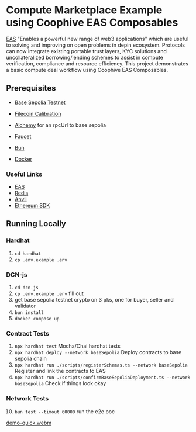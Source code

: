 # Compute Marketplace Example using Coophive EAS Composables
[EAS](https://github.com/ethereum-attestation-service/eas-contracts) "Enables a powerful new range of web3 applications" which are useful to solving and improving on open problems in depin ecosystem.
Protocols can now integrate existing portable trust layers, KYC solutions and uncollateralized borrowing/lending schemes to assist in compute verification, compliance and resource efficiency.
This project demonstrates a basic compute deal workflow using Coophive EAS Composables.

## Prerequisites

- [Base Sepolia Testnet](https://sepolia.basescan.org/)
- [Filecoin Calibration](https://docs.filecoin.io/networks/calibration)
- [Alchemy](https://www.alchemy.com/) for an rpcUrl to base sepolia
- [Faucet](https://www.alchemy.com/faucets/base-sepolia)

- [Bun](https://bun.sh)
- [Docker](https://www.docker.com/)


### Useful Links
- [EAS](https://github.com/ethereum-attestation-service/eas-contracts)
- [Redis](https://redis.io/)
- [Anvil](https://anvil.readthedocs.io/en/latest/)
- [Ethereum SDK](https://viem.sh/docs/getting-started)

## Running Locally
### Hardhat
1. `cd hardhat`
3. `cp .env.example .env`

### DCN-js
1. `cd dcn-js`
2. `cp .env.example .env` fill out
3. get base sepolia testnet crypto on 3 pks, one for buyer, seller and validator
8. `bun install`
9. `docker compose up`


### Contract Tests
1. `npx hardhat test`
Mocha/Chai hardhat tests
3. `npx hardhat deploy --network baseSepolia`
   Deploy contracts to base sepolia chain
5. `npx hardhat run ./scripts/registerSchemas.ts --network baseSepolia`
  Register and link the contracts to EAS
7. `npx hardhat run ./scripts/confirmBaseSepoliaDeployment.ts --network baseSepolia`
 Check if things look okay

### Network Tests

10. `bun test --timout 60000`
    run the e2e poc


[demo-quick.webm](https://github.com/user-attachments/assets/f04af4cd-20f2-48ef-93ed-2f876f5883c4)
